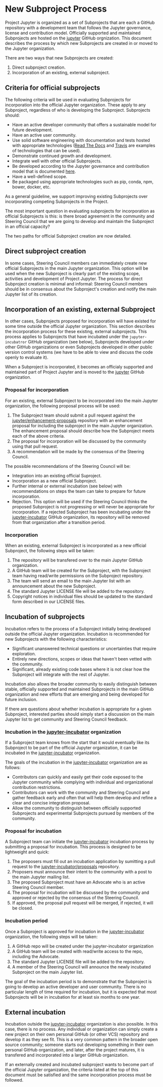 # New Subproject Process

Project Jupyter is organized as a set of Subprojects that are each a GitHub repository with a
development team that follows the Jupyter governance, license and contribution model. Officially supported and maintained Subprojects are hosted on the [jupyter](https://github.com/jupyter) GitHub orgnization. This document describes the process by which new Subprojects are created in or moved to the Jupyter organization.

There are two ways that new Subprojects are created:

1. Direct subproject creation.
2. Incorporation of an existing, external subproject.


## Criteria for official subprojects

The following criteria will be used in evaluating Subprojects for incorporation into the official
Jupyter organization. These apply to any Subproject, regardless of who is developing the
Subproject. Subprojects should:

* Have an active developer community that offers a sustainable model for future development.
* Have an active user community.
* Use solid software engineering with documentation and tests hosted with appropriate
  technologies ([Read The Docs](https://readthedocs.org/) and [Travis](https://travis-ci.org/)
  are examples of technologies that can be used).
* Demonstrate continued growth and development.
* Integrate well with other official Subprojects.
* Be developed according to the Jupyter governance and contribution model that is documented
  [here](https://github.com/jupyter/governance).
* Have a well-defined scope.
* Be packaged using appropriate technologies such as pip, conda, npm, bower, docker, etc.

As a general guideline, we support improving existing Subprojects over incorporating competing Subprojects in the Project.

The most important question in evaluating subprojects for incorporation as official Subprojects
is this: is there broad agreement in the community and Steering Council that we are going to
develop and maintain the Subproject in an official capacity?

The two paths for official Subproject creation are now detailed.


## Direct subproject creation

In some cases, Steering Council members can immediately create new official Subprojects in the main
Jupyter organization. This option will be used when the new Subproject is clearly part of the
existing scope, activities and development of Project Jupyter. The process for direct Subproject
creation is minimal and informal: Steering Council members should be in consensus about the
Subproject's creation and notify the main Jupyter list of its creation.


## Incorporation of an existing, external Subproject

In other cases, Subprojects proposed for incorporation will have existed for some time outside the
official Jupyter organization. This section describes the incorporation process for these existing,
external subprojects. This process applies to Subprojects that have incubated under the
`jupyter-incubatror` GitHub organization (see below), Subprojects developed under other GitHub
organizations or even Subprojects developed in other public version control systems (we have to be able to view and discuss the code openly to evaluate it).

When a Subproject is incorporated, it becomes an officialy supported and maintained part
of Project Jupyter and is moved to the [jupyter](https://github.com/jupyter) GitHub organization.


### Proposal for incorporation

For an existing, external Subproject to be incorporated into the main Jupyter organization, the
following proposal process will be used:

1. The Subproject team should submit a pull request against the
   [jupyter/enhancement-proposals](https://github.com/jupyter/enhancement-proposals) repository
   with an enhancement proposal for including the subproject in the main Jupyter organization. 
   The enhancement proposal should describe how the Subproject meets each of the above criteria.
2. The proposal for incorporation will be discussed by the community using that pull request.
3. A recommendation will be made by the consensus of the Steering Council.

The possible recommendations of the Steering Council will be:

* Integration into an existing official Suproject.
* Incorporation as a new official Subproject.
* Further internal or external incubation (see below) with recommendations on steps the team can
  take to prepare for future incorporation.
* Rejection. This option will be used if the Steering Council thinks the proposed Subproject is not
  progressing or will never be appropriate for incorporation. If a rejected Subproject has been
  incubating under the [jupyter-incubator](https://github.com/jupyter-incubator) GitHub
  organization, its repository will be removed from that organization after a transition period.


### Incorporation

When an existing, external Subproject is incorporated as a new official Subproject, the following
steps will be taken:

1. The repository will be transfered over to the main Jupyter GitHub organization.
2. A GitHub team will be created for the Subproject, with the Subproject team having
   read/write permissions on the Subproject repository.
3. The team will send an email to the main Jupyter list with an announcement about the new
   Subproject.
4. The standard Jupyter LICENSE file will be added to the repository.
5. Copyright notices in individual files should be updated to the standard form described
   in our LICENSE files.


## Incubation of subprojects

Incubation refers to the process of a Subproject initially being developed outside the official
Jupyter organization. Incubation is recommended for new Subprojects with the following
characteristics:

* Significant unanswered technical questions or uncertainties that require exploration.
* Entirely new directions, scopes or ideas that haven't been vetted with the community.
* Significant, already existing code bases where it is not clear how the Subproject will
  integrate with the rest of Jupyter.

Incubation also allows the broader community to easily distinguish between stable, officially
supported and maintained Subprojects in the main GitHub organization and new efforts that are
emerging and being developed for future inclusion.

If there are questions about whether incubation is appropriate for a given Subproject, interested
parties should simply start a discussion on the main Jupyter list to get community and Steering
Council feedback.


### Incubation in the [jupyter-incubator](https://github.com/jupyter-incubator) organization

If a Subproject team knows from the start that it would eventually like its Subproject to be part
of the official Jupyter organization, it can be incubated in the
[jupyter-incubator](https://github.com/jupyter-incubator) organization.

The goals of the incubation in the [jupyter-incubator](https://github.com/jupyter-incubator) organization are as follows:

* Contributors can quickly and easily get their code exposed to the Jupyter community while
  complying with individual and organizational contribution restrictions.
* Contributors can work with the community and Steering Council and gather feedback early and often
  that will help them develop and refine a clear and concise integration proposal.
* Allow the community to distinguish between officially supported Subprojects and experimental
  Subprojects pursued by members of the community.

### Proposal for incubation

A Subproject team can initiate the [jupyter-incubator](https://github.com/jupyter-incubator)
incubation process by submitting a proposal for incubation. This process is designed to be
lightweight and quick:

1. The proposers must fill out an incubation application by sumitting a pull request to the
   [jupyter-incubator/proposals](https://github.com/jupyter-incubator/proposals) repository.
2. Proposers must announce their intent to the community with a post to the main Jupyter
   mailing list.
2. The proposed Subproject must have an Advocate who is an active Steering Council member.
3. The proposal for incubation will be discussed by the community and approved or rejected by
   the consensus of the Steering Council.
4. If approved, the proposal pull request will be merged, if rejected, it will be closed.

### Incubation period

Once a Subproject is approved for incubation in the
[jupyter-incubator](https://github.com/jupyter-incubator) organization, the following steps will be
taken:


1. A GitHub repo will be created under the jupyter-incubator organization
2. A GitHub team will be created with read/write access to the repo, including the
   Advocate.
3. The standard Jupyter LICENSE file will be added to the repository.
4. A member of the Steering Council will announce the newly incubated Subproject on the
   main Jupyter list.

The goal of the incubation period is to demonstrate that the Subproject is going to develop an
active developer and user community. There is no particular length of time required for incubation,
but it is expected that most Subprojects will be in incubation for at least six months to one year.


## External incubation

Incubation outside the [jupyter-incubator](https://github.com/jupyter-incubator) organization is
also possible. In this case, there is no process. Any individual or organization can simply create
a new project on their own personal GitHub (or other VCS) repository and develop it as they see
fit. This is a very common pattern in the broader open source community; someone starts out
developing something in their own personal GitHub organization, and later, after the project
matures, it is transfered and incorporated into a larger GitHub organization.

If an externally created and incubated subproject wants to become part of the official Jupyter
organization, the criteria listed at the top of this document must be satisfied and the same
incorporation process must be followed.



